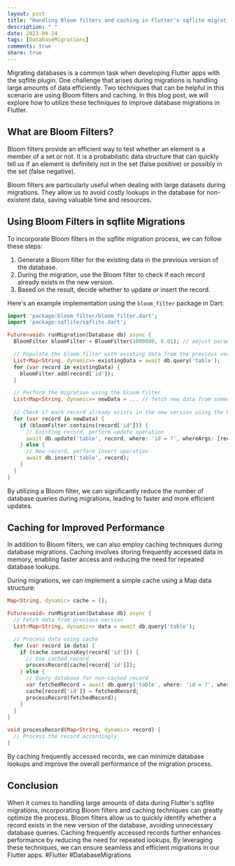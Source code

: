 ```yaml
---
layout: post
title: "Handling Bloom filters and caching in Flutter's sqflite migrations"
description: " "
date: 2023-09-24
tags: [DatabaseMigrations]
comments: true
share: true
---
```


Migrating databases is a common task when developing Flutter apps with the sqflite plugin. One challenge that arises during migrations is handling large amounts of data efficiently. Two techniques that can be helpful in this scenario are using Bloom filters and caching. In this blog post, we will explore how to utilize these techniques to improve database migrations in Flutter.

## What are Bloom Filters?

Bloom filters provide an efficient way to test whether an element is a member of a set or not. It is a probabilistic data structure that can quickly tell us if an element is definitely not in the set (false positive) or possibly in the set (false negative). 

Bloom filters are particularly useful when dealing with large datasets during migrations. They allow us to avoid costly lookups in the database for non-existent data, saving valuable time and resources.

## Using Bloom Filters in sqflite Migrations

To incorporate Bloom filters in the sqflite migration process, we can follow these steps:

1. Generate a Bloom filter for the existing data in the previous version of the database.
2. During the migration, use the Bloom filter to check if each record already exists in the new version.
3. Based on the result, decide whether to update or insert the record.

Here's an example implementation using the `bloom_filter` package in Dart:

```dart
import 'package:bloom_filter/bloom_filter.dart';
import 'package:sqflite/sqflite.dart';

Future<void> runMigration(Database db) async {
  BloomFilter bloomFilter = BloomFilter(1000000, 0.01); // adjust parameters as needed

  // Populate the bloom filter with existing data from the previous version
  List<Map<String, dynamic>> existingData = await db.query('table');
  for (var record in existingData) {
    bloomFilter.add(record['id']);
  }

  // Perform the migration using the bloom filter
  List<Map<String, dynamic>> newData = ... // fetch new data from somewhere
  
  // Check if each record already exists in the new version using the bloom filter
  for (var record in newData) {
    if (bloomFilter.contains(record['id'])) {
      // Existing record, perform update operation
      await db.update('table', record, where: 'id = ?', whereArgs: [record['id']]);
    } else {
      // New record, perform insert operation
      await db.insert('table', record);
    }
  }
}
```

By utilizing a Bloom filter, we can significantly reduce the number of database queries during migrations, leading to faster and more efficient updates.

## Caching for Improved Performance

In addition to Bloom filters, we can also employ caching techniques during database migrations. Caching involves storing frequently accessed data in memory, enabling faster access and reducing the need for repeated database lookups.

During migrations, we can implement a simple cache using a Map data structure:

```dart
Map<String, dynamic> cache = {};

Future<void> runMigration(Database db) async {
  // Fetch data from previous version
  List<Map<String, dynamic>> data = await db.query('table');

  // Process data using cache
  for (var record in data) {
    if (cache.containsKey(record['id'])) {
      // Use cached record
      processRecord(cache[record['id']]);
    } else {
      // Query database for non-cached record
      var fetchedRecord = await db.query('table', where: 'id = ?', whereArgs: [record['id']]);
      cache[record['id']] = fetchedRecord;
      processRecord(fetchedRecord);
    }
  }
}

void processRecord(Map<String, dynamic> record) {
  // Process the record accordingly
}
```

By caching frequently accessed records, we can minimize database lookups and improve the overall performance of the migration process.

## Conclusion

When it comes to handling large amounts of data during Flutter's sqflite migrations, incorporating Bloom filters and caching techniques can greatly optimize the process. Bloom filters allow us to quickly identify whether a record exists in the new version of the database, avoiding unnecessary database queries. Caching frequently accessed records further enhances performance by reducing the need for repeated lookups. By leveraging these techniques, we can ensure seamless and efficient migrations in our Flutter apps. #Flutter #DatabaseMigrations